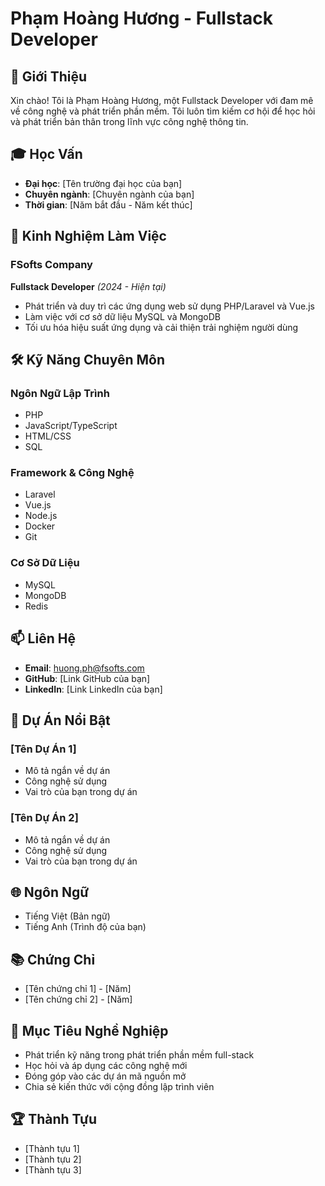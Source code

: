 # Phạm Hoàng Hương - Fullstack Developer

## 👋 Giới Thiệu
Xin chào! Tôi là Phạm Hoàng Hương, một Fullstack Developer với đam mê về công nghệ và phát triển phần mềm. Tôi luôn tìm kiếm cơ hội để học hỏi và phát triển bản thân trong lĩnh vực công nghệ thông tin.

## 🎓 Học Vấn
- **Đại học**: [Tên trường đại học của bạn]
- **Chuyên ngành**: [Chuyên ngành của bạn]
- **Thời gian**: [Năm bắt đầu - Năm kết thúc]

## 💼 Kinh Nghiệm Làm Việc
### FSofts Company
**Fullstack Developer** *(2024 - Hiện tại)*
- Phát triển và duy trì các ứng dụng web sử dụng PHP/Laravel và Vue.js
- Làm việc với cơ sở dữ liệu MySQL và MongoDB
- Tối ưu hóa hiệu suất ứng dụng và cải thiện trải nghiệm người dùng

## 🛠 Kỹ Năng Chuyên Môn
### Ngôn Ngữ Lập Trình
- PHP
- JavaScript/TypeScript
- HTML/CSS
- SQL

### Framework & Công Nghệ
- Laravel
- Vue.js
- Node.js
- Docker
- Git

### Cơ Sở Dữ Liệu
- MySQL
- MongoDB
- Redis

## 📫 Liên Hệ
- **Email**: huong.ph@fsofts.com
- **GitHub**: [Link GitHub của bạn]
- **LinkedIn**: [Link LinkedIn của bạn]

## 🌟 Dự Án Nổi Bật
### [Tên Dự Án 1]
- Mô tả ngắn về dự án
- Công nghệ sử dụng
- Vai trò của bạn trong dự án

### [Tên Dự Án 2]
- Mô tả ngắn về dự án
- Công nghệ sử dụng
- Vai trò của bạn trong dự án

## 🌐 Ngôn Ngữ
- Tiếng Việt (Bản ngữ)
- Tiếng Anh (Trình độ của bạn)

## 📚 Chứng Chỉ
- [Tên chứng chỉ 1] - [Năm]
- [Tên chứng chỉ 2] - [Năm]

## 🎯 Mục Tiêu Nghề Nghiệp
- Phát triển kỹ năng trong phát triển phần mềm full-stack
- Học hỏi và áp dụng các công nghệ mới
- Đóng góp vào các dự án mã nguồn mở
- Chia sẻ kiến thức với cộng đồng lập trình viên

## 🏆 Thành Tựu
- [Thành tựu 1]
- [Thành tựu 2]
- [Thành tựu 3]